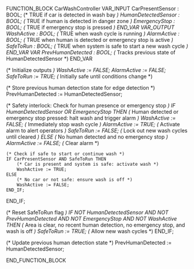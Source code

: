 FUNCTION_BLOCK CarWashController
VAR_INPUT
    CarPresentSensor : BOOL; (* TRUE if car is detected in wash bay *)
    HumanDetectedSensor : BOOL; (* TRUE if human is detected in danger zone *)
    EmergencyStop : BOOL; (* TRUE if emergency stop is pressed *)
END_VAR
VAR_OUTPUT
    WashActive : BOOL; (* TRUE when wash cycle is running *)
    AlarmActive : BOOL; (* TRUE when human is detected or emergency stop is active *)
    SafeToRun : BOOL; (* TRUE when system is safe to start a new wash cycle *)
END_VAR
VAR
    PrevHumanDetected : BOOL; (* Tracks previous state of HumanDetectedSensor *)
END_VAR

(* Initialize outputs *)
WashActive := FALSE;
AlarmActive := FALSE;
SafeToRun := TRUE; (* Initially safe until conditions change *)

(* Store previous human detection state for edge detection *)
PrevHumanDetected := HumanDetectedSensor;

(* Safety interlock: Check for human presence or emergency stop *)
IF HumanDetectedSensor OR EmergencyStop THEN
    (* Human detected or emergency stop pressed: halt wash and trigger alarm *)
    WashActive := FALSE; (* Immediately stop wash cycle *)
    AlarmActive := TRUE; (* Activate alarm to alert operators *)
    SafeToRun := FALSE; (* Lock out new wash cycles until cleared *)
ELSE
    (* No human detected and no emergency stop *)
    AlarmActive := FALSE; (* Clear alarm *)
    
    (* Check if safe to start or continue wash *)
    IF CarPresentSensor AND SafeToRun THEN
        (* Car is present and system is safe: activate wash *)
        WashActive := TRUE;
    ELSE
        (* No car or not safe: ensure wash is off *)
        WashActive := FALSE;
    END_IF;
END_IF;

(* Reset SafeToRun flag *)
IF NOT HumanDetectedSensor AND NOT PrevHumanDetected AND 
   NOT EmergencyStop AND NOT WashActive THEN
    (* Area is clear, no recent human detection, no emergency stop, and wash is off *)
    SafeToRun := TRUE; (* Allow new wash cycles *)
END_IF;

(* Update previous human detection state *)
PrevHumanDetected := HumanDetectedSensor;

END_FUNCTION_BLOCK
